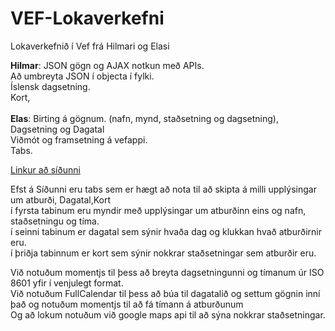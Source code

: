 # VEF-Lokaverkefni
Lokaverkefnið í Vef frá Hilmari og Elasi

<strong>Hilmar</strong>:
JSON gögn og AJAX notkun með APIs.<br>
Að umbreyta JSON í objecta í fylki.<br>
Íslensk dagsetning.<br>
Kort,<br>
<br>
<strong>Elas</strong>:
Birting á gögnum. (nafn, mynd, staðsetning og dagsetning),<br>
Dagsetning og Dagatal<br>
Viðmót og framsetning á vefappi.<br>
Tabs. <br>

<a href="http://tsuts.tskoli.is/2t/2308992829/4.onn/vef/lokaverkefni/index.html">Linkur að síðunni</a>

Efst á Síðunni eru tabs sem er hægt að nota til að skipta á milli upplýsingar um atburði, Dagatal,Kort<br>
í fyrsta tabinum eru myndir með upplýsingar um atburðinn eins og nafn, staðsetningu og tíma.<br>
í seinni tabinum er dagatal sem sýnir hvaða dag og klukkan hvað atburðirnir eru.<br>
í þriðja tabinnum er kort sem sýnir nokkrar staðsetningar sem atburðir eru.<br>

Við notuðum momentjs til þess að breyta dagsetningunni og tímanum úr ISO 8601 yfir í venjulegt format.<br>
Við notuðum FullCalendar til þess að búa til dagatalið og settum gögnin inní það og notuðum momentjs til að fá tímann á atburðunum<br>
Og að lokum notuðum við google maps api til að sýna nokkrar staðsetningar.
